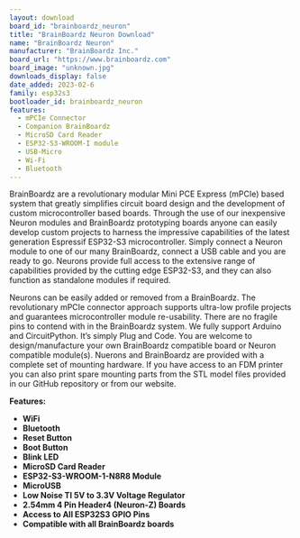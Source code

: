 ```yaml
---
layout: download
board_id: "brainboardz_neuron"
title: "BrainBoardz Neuron Download"
name: "BrainBoardz Neuron"
manufacturer: "BrainBoardz Inc."
board_url: "https://www.brainboardz.com"
board_image: "unknown.jpg"
downloads_display: false
date_added: 2023-02-6
family: esp32s3
bootloader_id: brainboardz_neuron
features:
  - mPCIe Connector
  - Companion BrainBoardz
  - MicroSD Card Reader
  - ESP32-S3-WROOM-I module
  - USB-Micro
  - Wi-Fi
  - Bluetooth
---
```


BrainBoardz are a revolutionary modular Mini PCE Express (mPCIe) based system that greatly simplifies circuit board design and the development of custom microcontroller based boards.  Through the use of our inexpensive Neuron modules and BrainBoardz prototyping boards anyone can easily develop custom projects to harness the impressive capabilities of the latest generation Espressif ESP32-S3 microcontroller. Simply connect a Neuron module to one of our many BrainBoardz, connect a USB cable and you are ready to go. Neurons provide full access to the extensive range of capabilities provided by the cutting edge ESP32-S3, and they can also function as standalone modules if required. 

Neurons can be easily added or removed from a BrainBoardz. The revolutionary mPCIe connector approach supports ultra-low profile projects and guarantees microcontroller module re-usability. There are no fragile pins to contend with in the BrainBoardz system. We fully support Arduino and CircuitPython. It’s simply Plug and Code. You are welcome to design/manufacture your own BrainBoardz compatible board or Neuron compatible module(s). Nuerons and BrainBoardz are provided with a complete set of mounting hardware. If you have access to an FDM printer you can also print spare mounting parts from the STL model files provided in our GitHub repository or from our website. 

 **Features:**
 
 - **WiFi**
 - **Bluetooth**
 - **Reset Button**
 - **Boot Button**
 - **Blink LED**
 - **MicroSD Card Reader**
 - **ESP32-S3-WROOM-1-N8R8 Module**
 - **MicroUSB**
 - **Low Noise TI 5V to 3.3V Voltage Regulator**
 - **2.54mm 4 Pin Header4 (Neuron-Z) Boards**
 - **Access to All ESP32S3 GPIO Pins**
 - **Compatible with all BrainBoardz boards**
 
